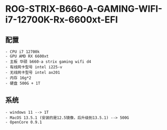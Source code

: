 # ROG-STRIX-B660-A-GAMING-WIFI-i7-12700K-Rx-6600xt-EFI

## 配置

    - CPU i7 12700k
    - GPU AMD RX 6600xt
    - 主板 华硕 b660-a strix gaming wifi d4 
    - 有线网卡型号 intel i225-v 
    - 无线网卡型号 intel ax201
    - 内存 16g*2
    - 硬盘 500G + 1T

## 系统

    - windows 11 --> 1T 
    - MacOS 13.5.1 (安装的是12.5镜像，后升级到13.5.1) --> 500G
    - OpenCore 0.9.1
